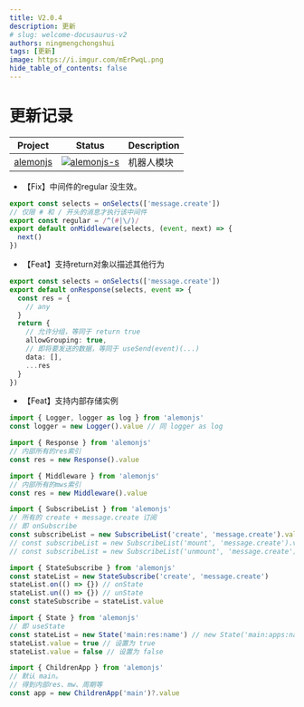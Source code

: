 ```yaml
---
title: V2.0.4
description: 更新
# slug: welcome-docusaurus-v2
authors: ningmengchongshui
tags: [更新]
image: https://i.imgur.com/mErPwqL.png
hide_table_of_contents: false
---
```


# 更新记录

| Project    | Status                      | Description |
| ---------- | --------------------------- | ----------- |
| [alemonjs] | [![alemonjs-s]][alemonjs-p] | 机器人模块  |

[alemonjs]: https://github.com/alemonjs/core
[alemonjs-s]: https://img.shields.io/npm/v/alemonjs.svg
[alemonjs-p]: https://www.npmjs.com/package/alemonjs

- 【Fix】中间件的regular 没生效。

```ts
export const selects = onSelects(['message.create'])
// 仅限 # 和 / 开头的消息才执行该中间件
export const regular = /^(#|\/)/
export default onMiddleware(selects, (event, next) => {
  next()
})
```

- 【Feat】支持return对象以描述其他行为

```ts
export const selects = onSelects(['message.create'])
export default onResponse(selects, event => {
  const res = {
    // any
  }
  return {
    // 允许分组，等同于 return true
    allowGrouping: true,
    // 即将要发送的数据，等同于 useSend(event)(...)
    data: [],
    ...res
  }
})
```

- 【Feat】支持内部存储实例

```ts
import { Logger, logger as log } from 'alemonjs'
const logger = new Logger().value // 同 logger as log
```

```ts
import { Response } from 'alemonjs'
// 内部所有的res索引
const res = new Response().value
```

```ts
import { Middleware } from 'alemonjs'
// 内部所有的mws索引
const res = new Middleware().value
```

```ts
import { SubscribeList } from 'alemonjs'
// 所有的 create + message.create 订阅
// 即 onSubscribe
const subscribeList = new SubscribeList('create', 'message.create').value
// const subscribeList = new SubscribeList('mount', 'message.create').value
// const subscribeList = new SubscribeList('unmount', 'message.create').value
```

```ts
import { StateSubscribe } from 'alemonjs'
const stateList = new StateSubscribe('create', 'message.create')
stateList.on(() => {}) // onState
stateList.un(() => {}) // unState
const stateSubscribe = stateList.value
```

```ts
import { State } from 'alemonjs'
// 即 useState
const stateList = new State('main:res:name') // new State('main:apps:name')
stateList.value = true // 设置为 true
stateList.value = false // 设置为 false
```

```ts
import { ChildrenApp } from 'alemonjs'
// 默认 main。
// 得到内部res、mw、周期等
const app = new ChildrenApp('main')?.value
```
